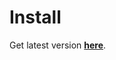 
# Install
Get latest version [**here**](https://cdn.rawgit.com/taengstagram/IG-Comments-Bookmarklet/db47f5d95393cf0d32c333597b5dbf127dbf24ed/help.html).

